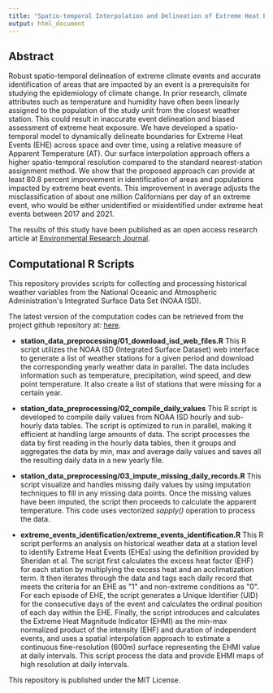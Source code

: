 ```yaml
---
title: "Spatio-temporal Interpolation and Delineation of Extreme Heat Events in California between 2017-2021"
output: html_document
---
```

## Abstract
Robust spatio-temporal delineation of extreme climate events and accurate identification of areas that are impacted by an event is a prerequisite for studying the epidemiology of climate change. In prior research, climate attributes such as temperature and humidity have often been linearly assigned to the population of the study unit from the closest weather station. This could result in inaccurate event delineation and biased assessment of extreme heat exposure. We have developed a spatio-temporal model to dynamically delineate boundaries for Extreme Heat Events (EHE) across space and over time, using a relative measure of Apparent Temperature (AT). Our surface interpolation approach offers a higher spatio-temporal resolution compared to the standard nearest-station assignment method. We show that the proposed approach can provide at least 80.8 percent improvement in identification of areas and populations impacted by extreme heat events. This improvement in average adjusts the misclassification of about one million Californians per day of an extreme event, who would be either unidentified or misidentified under extreme heat events between 2017 and 2021.

The results of this study have been published as an open access research article at [Environmental Research Journal](https://www.sciencedirect.com/science/article/pii/S0013935123017887).

## Computational R Scripts

This repository provides scripts for collecting and processing historical weather variables from the National Oceanic and Atmospheric Administration's Integrated Surface Data Set (NOAA ISD). 


The latest version of the computation codes can be retrieved from the project github repository at:
[here](https://github.com/epedram/ehmi).

- **station_data_preprocessing/01_download_isd_web_files.R**
This R script utilizes the NOAA ISD (Integrated Surface Dataset) web interface to generate a list of weather stations for a given period and download the corresponding yearly weather data in parallel. The data includes information such as temperature, precipitation, wind speed, and dew point temperature. It also create a list of stations that were missing for a certain year.

- **station_data_preprocessing/02_compile_daily_values**
This R script is developed to compile daily values from NOAA ISD hourly and sub-hourly data tables. The script is optimized to run in parallel, making it efficient at handling large amounts of data. The script processes the data by first reading in the hourly data tables, then it groups and aggregates the data by min, max and average daily values and saves all the resulting daily data in a new yearly file. 

- **station_data_preprocessing/03_impute_missing_daily_records.R**
This script visualize and handles missing daily values by using imputation techniques to fill in any missing data points. Once the missing values have been imputed, the script then proceeds to calculate the apparent temperature. This code uses vectorized *sapply()* operation to process the data.

- **extreme_events_identification/extreme_events_identification.R**
This R script performs an analysis on historical weather data at a station level to identify Extreme Heat Events (EHEs) using the definition provided by Sheridan et al. The script first calculates the excess heat factor (EHF) for each station by multiplying the excess heat and an acclimatization term. It then iterates through the data and tags each daily record that meets the criteria for an EHE as "1" and non-extreme conditions as "0". For each episode of EHE, the script generates a Unique Identifier (UID) for the consecutive days of the event and calculates the ordinal position of each day within the EHE. Finally, the script introduces and calculates the Extreme Heat Magnitude Indicator (EHMI) as the min-max normalized product of the intensity (EHF) and duration of independent events, and uses a spatial interpolation approach to estimate a continuous fine-resolution (600m) surface representing the EHMI value at daily intervals. This script process the data and provide EHMI maps of high resolution at daily intervals.

This repository is published under the MIT License.
